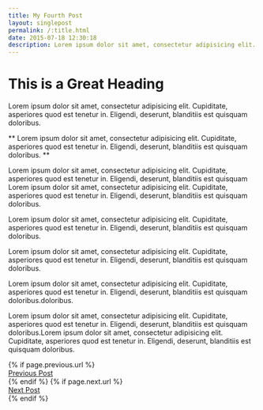 ```yaml
---
title: My Fourth Post
layout: singlepost
permalink: /:title.html
date: 2015-07-18 12:30:18
description: Lorem ipsum dolor sit amet, consectetur adipisicing elit. Cupiditate, asperiores quod est tenetur in. Eligendi, deserunt, <!--more-->blanditiis est quisquam doloribus.
---
```

<h1>This is a Great Heading</h1>

Lorem ipsum dolor sit amet, consectetur adipisicing elit. Cupiditate, asperiores quod est tenetur in. Eligendi, deserunt, blanditiis est quisquam doloribus.<!--more-->

** Lorem ipsum dolor sit amet, consectetur adipisicing elit. Cupiditate, asperiores quod est tenetur in. Eligendi, deserunt, blanditiis est quisquam doloribus. **

Lorem ipsum dolor sit amet, consectetur adipisicing elit. Cupiditate, asperiores quod est tenetur in. Eligendi, deserunt, blanditiis est quisquam Lorem ipsum dolor sit amet, consectetur adipisicing elit. Cupiditate, asperiores quod est tenetur in. Eligendi, deserunt, blanditiis est quisquam doloribus.

Lorem ipsum dolor sit amet, consectetur adipisicing elit. Cupiditate, asperiores quod est tenetur in. Eligendi, deserunt, blanditiis est quisquam doloribus.

Lorem ipsum dolor sit amet, consectetur adipisicing elit. Cupiditate, asperiores quod est tenetur in. Eligendi, deserunt, blanditiis est quisquam doloribus.

Lorem ipsum dolor sit amet, consectetur adipisicing elit. Cupiditate, asperiores quod est tenetur in. Eligendi, deserunt, blanditiis est quisquam doloribus.doloribus.

Lorem ipsum dolor sit amet, consectetur adipisicing elit. Cupiditate, asperiores quod est tenetur in. Eligendi, deserunt, blanditiis est quisquam doloribus.Lorem ipsum dolor sit amet, consectetur adipisicing elit. Cupiditate, asperiores quod est tenetur in. Eligendi, deserunt, blanditiis est quisquam doloribus.

<div class="clearfix">
{% if page.previous.url %}
	<div class="col_half tleft"><a href="{{page.previous.url}}" data-animate="tada" class="button button-border button-xlarge nobottommargin"><i class="icon-line-arrow-left"></i><span>Previous Post</span></a> 
	</div>
{% endif %}
{% if page.next.url %}
	<div class="col_half col_last tright">
		<a href="{{page.next.url}}" data-scrollto="#section-pricing" class="button button-border button-xlarge nobottommargin">Next Post<span><i class="icon-line-arrow-right"></i></span></a>
	</div>
{% endif %}
</div>
